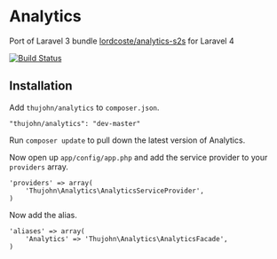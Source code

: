 # Analytics

Port of Laravel 3 bundle [lordcoste/analytics-s2s](https://github.com/lordcoste/analytics-s2s) for Laravel 4

[![Build Status](https://travis-ci.org/thujohn/analytics-l4.png?branch=master)](https://travis-ci.org/thujohn/analytics-l4)


## Installation

Add `thujohn/analytics` to `composer.json`.

    "thujohn/analytics": "dev-master"
    
Run `composer update` to pull down the latest version of Analytics.

Now open up `app/config/app.php` and add the service provider to your `providers` array.

    'providers' => array(
        'Thujohn\Analytics\AnalyticsServiceProvider',
    )

Now add the alias.

    'aliases' => array(
        'Analytics' => 'Thujohn\Analytics\AnalyticsFacade',
    )